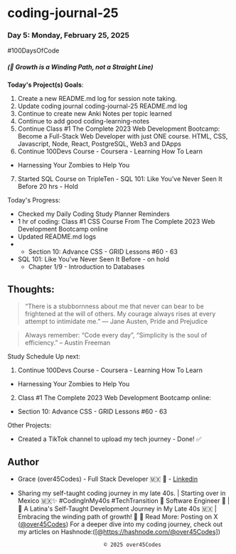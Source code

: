 # coding-journal-25

### Day 5: Monday, February 25, 2025

#100DaysOfCode

##### (🌱 Growth is a Winding Path, not a Straight Line)

**Today's Project(s) Goals**:

1. Create a new README.md log for session note taking. 
2. Update coding journal coding-journal-25 README.md log 
3. Continue to create new Anki Notes per topic learned
4. Continue to add good coding-learning-notes 
5. Continue Class #1 The Complete 2023 Web Development Bootcamp: Become a Full-Stack Web Developer with just ONE course. HTML, CSS, Javascript, Node, React, PostgreSQL, Web3 and DApps
6. Continue 100Devs Course - Coursera - Learning How To Learn 
- Harnessing Your Zombies to Help You
7. Started SQL Course on TripleTen - SQL 101: Like You’ve Never Seen It Before 20 hrs  - Hold



Today's Progress:

- Checked my Daily Coding Study Planner Reminders
- 1 hr of coding: Class #1 CSS Course From The Complete 2023 Web Development Bootcamp online
- Updated README.md logs
- - Section 10: Advance CSS - GRID Lessons #60 - 63
- SQL 101: Like You’ve Never Seen It Before  - on hold 
    - Chapter 1/9 - Introduction to Databases
 

## Thoughts:

> “There is a stubbornness about me that never can bear to be frightened at the will of others. My courage always rises at every attempt to intimidate me.” ― Jane Austen, Pride and Prejudice

> Always remember: “Code every day”, “Simplicity is the soul of efficiency.” – Austin Freeman

Study Schedule Up next:

1. Continue 100Devs Course - Coursera - Learning How To Learn 
- Harnessing Your Zombies to Help You

2. Class #1 The Complete 2023 Web Development Bootcamp online:
- Section 10: Advance CSS - GRID Lessons #60 - 63

Other Projects:
- Created a TikTok channel to upload my tech journey - Done! ✅



## Author

-  Grace (over45Codes)  - Full Stack Developer 🇲🇽 💜  - [Linkedin](https://www.linkedin.com/in/castanedagrace/)
- Sharing my self-taught coding journey in my late 40s. | Starting over in Mexico 🇲🇽✨ #CodingInMy40s #TechTransition 🚀
Software Engineer 🚀 | 🌮 A Latina's Self-Taught Development Journey in My Late 40s 🇲🇽 | Embracing the winding path of growth! 🌱
📖 Read More:
Posting on X ([@over45Codes](https://x.com/over45Codes))
For a deeper dive into my coding journey, check out my articles on Hashnode:([@https://hashnode.com/@over45Codes])



                                 © 2025 over45Codes
